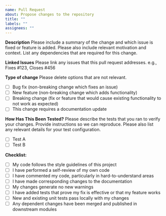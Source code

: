 ```yaml
---
name: Pull Request
about: Propose changes to the repository
title: ""
labels: ""
assignees: ""
---
```

**Description**
Please include a summary of the change and which issue is fixed or feature is added.
Please also include relevant motivation and context.
List any dependencies that are required for this change.

**Linked Issues**
Please link any issues that this pull request addresses.
e.g., Fixes #123, Closes #456

**Type of change**
Please delete options that are not relevant.

- [ ] Bug fix (non-breaking change which fixes an issue)
- [ ] New feature (non-breaking change which adds functionality)
- [ ] Breaking change (fix or feature that would cause existing functionality to not work as expected)
- [ ] This change requires a documentation update

**How Has This Been Tested?**
Please describe the tests that you ran to verify your changes. Provide instructions so we can reproduce.
Please also list any relevant details for your test configuration.

- [ ] Test A
- [ ] Test B

**Checklist:**
- [ ] My code follows the style guidelines of this project
- [ ] I have performed a self-review of my own code
- [ ] I have commented my code, particularly in hard-to-understand areas
- [ ] I have made corresponding changes to the documentation
- [ ] My changes generate no new warnings
- [ ] I have added tests that prove my fix is effective or that my feature works
- [ ] New and existing unit tests pass locally with my changes
- [ ] Any dependent changes have been merged and published in downstream modules